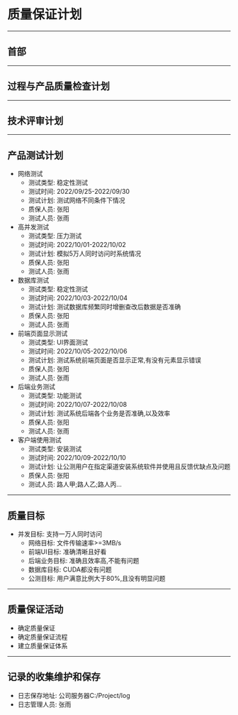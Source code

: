 # 质量保证计划

---
## 首部

---
## 过程与产品质量检查计划

---
## 技术评审计划

---
## 产品测试计划
* 网络测试
    * 测试类型: 稳定性测试
    * 测试时间: 2022/09/25-2022/09/30
    * 测试计划: 测试网络不同条件下情况
    * 质保人员: 张阳
    * 测试人员: 张雨
* 高并发测试
    * 测试类型: 压力测试
    * 测试时间: 2022/10/01-2022/10/02
    * 测试计划: 模拟5万人同时访问时系统情况
    * 质保人员: 张阳
    * 测试人员: 张雨
* 数据库测试
    * 测试类型: 稳定性测试
    * 测试时间: 2022/10/03-2022/10/04
    * 测试计划: 测试数据库频繁同时增删查改后数据是否准确
    * 质保人员: 张阳
    * 测试人员: 张雨
* 前端页面显示测试
    * 测试类型: UI界面测试
    * 测试时间: 2022/10/05-2022/10/06
    * 测试计划: 测试系统前端页面是否显示正常,有没有元素显示错误
    * 质保人员: 张阳
    * 测试人员: 张雨
* 后端业务测试
    * 测试类型: 功能测试
    * 测试时间: 2022/10/07-2022/10/08
    * 测试计划: 测试系统后端各个业务是否准确,以及效率
    * 质保人员: 张阳
    * 测试人员: 张雨
* 客户端使用测试
    * 测试类型: 安装测试
    * 测试时间: 2022/10/09-2022/10/10
    * 测试计划: 让公测用户在指定渠道安装系统软件并使用且反馈优缺点及问题
    * 质保人员: 张阳
    * 测试人员: 路人甲;路人乙;路人丙... 

---
## 质量目标
* 并发目标: 支持一万人同时访问
    * 网络目标: 文件传输速率>=3MB/s
    * 前端UI目标: 准确清晰且好看
    * 后端业务目标: 准确且效率高,不能有问题
    * 数据库目标: CUDA都没有问题
    * 公测目标: 用户满意比例大于80%,且没有明显问题

---
## 质量保证活动
* 确定质量保证
* 确定质量保证流程
* 建立质量保证体系

---
## 记录的收集维护和保存
* 日志保存地址: 公司服务器C:/Project/log
* 日志管理人员: 张雨